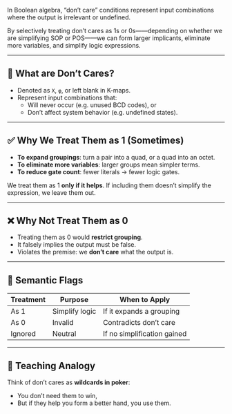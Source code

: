 
In Boolean algebra, “don’t care” conditions represent input combinations where the output is irrelevant or undefined. 

By selectively treating don’t cares as 1s or 0s——depending on whether we are simplifying SOP or POS——we can form larger implicants, eliminate more variables, and simplify logic expressions.

---

## 🧠 What are Don’t Cares?

- Denoted as `X`, `φ`, or left blank in K-maps.
- Represent input combinations that:
  - Will never occur (e.g. unused BCD codes), or
  - Don’t affect system behavior (e.g. undefined states).

---

## ✅ Why We Treat Them as 1 (Sometimes)

- **To expand groupings**: turn a pair into a quad, or a quad into an octet.
- **To eliminate more variables**: larger groups mean simpler terms.
- **To reduce gate count**: fewer literals → fewer logic gates.

We treat them as 1 **only if it helps**. If including them doesn’t simplify the expression, we leave them out.

---

## ❌ Why Not Treat Them as 0

- Treating them as 0 would **restrict grouping**.
- It falsely implies the output must be false.
- Violates the premise: we **don’t care** what the output is.

---

## 🧩 Semantic Flags

| Treatment        | Purpose                        | When to Apply              |
|------------------|--------------------------------|----------------------------|
| As 1             | Simplify logic                 | If it expands a grouping   |
| As 0             | Invalid                        | Contradicts don’t care     |
| Ignored          | Neutral                        | If no simplification gained|

---

## 🧪 Teaching Analogy

Think of don’t cares as **wildcards in poker**:
- You don’t need them to win,
- But if they help you form a better hand, you use them.



